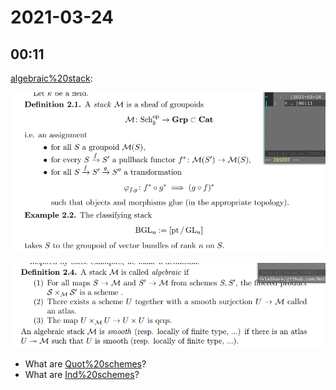 # 2021-03-24

## 00:11

[algebraic%20stack](algebraic%20stack):

![Definition of Stack](_attachments/image_2021-03-24-00-12-11.png)

![Algebraic and smooth stacks](_attachments/image_2021-03-24-00-12-48.png)

- What are [Quot%20schemes](Quot%20schemes)?
- What are [Ind%20schemes](Ind%20schemes)?
